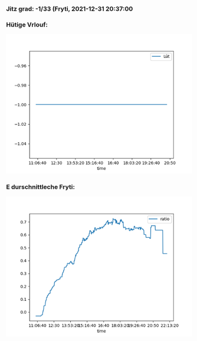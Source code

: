 ### Jitz grad: -1/33 (Fryti, 2021-12-31 20:37:00

### Hütige Vrlouf:
![Graph](Today.png)

### E durschnittleche Fryti:
![Graph](Fryti.png)